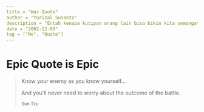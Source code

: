 ```yaml
---
title = "War Quote"
author = "Yurizal Susanto"
description = "Entah kenapa kutipan orang lain bisa bikin kita semangat."
date = "2002-12-09"
tag = ["Me", "Quote"]
---
```

# Epic Quote is Epic

> Know your enemy as you know yourself...
> 
> And you'll never need to worry about the outcome of the battle.
>
> <small>Sun Tzu</small>
